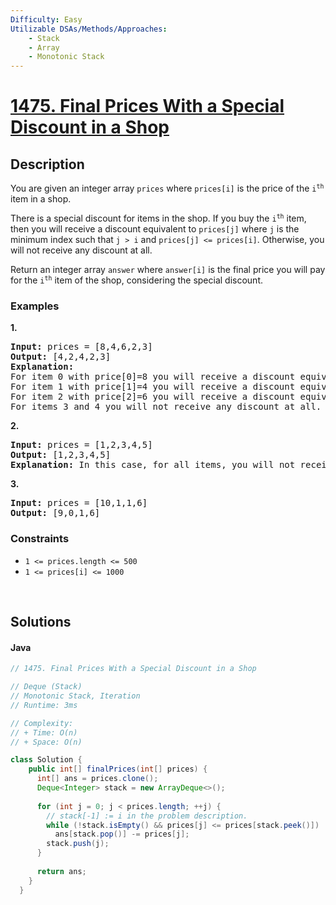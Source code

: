 ```yaml
---
Difficulty: Easy
Utilizable DSAs/Methods/Approaches:
    - Stack
    - Array
    - Monotonic Stack
---
```




<!-- problem:start -->
# [1475. Final Prices With a Special Discount in a Shop](https://leetcode.com/problems/final-prices-with-a-special-discount-in-a-shop)
## Description
<!-- description:start -->
<p>You are given an integer array <code>prices</code> where <code>prices[i]</code> is the price of the <code>i<sup>th</sup></code> item in a shop.</p>
<p>There is a special discount for items in the shop. If you buy the <code>i<sup>th</sup></code> item, then you will receive a discount equivalent to <code>prices[j]</code> where <code>j</code> is the minimum index such that <code>j &gt; i</code> and <code>prices[j] &lt;= prices[i]</code>. Otherwise, you will not receive any discount at all.</p>
<p>Return an integer array <code>answer</code> where <code>answer[i]</code> is the final price you will pay for the <code>i<sup>th</sup></code> item of the shop, considering the special discount.</p>


### Examples
<p><strong class="example">1.</strong></p>
<pre>
<strong>Input:</strong> prices = [8,4,6,2,3]
<strong>Output:</strong> [4,2,4,2,3]
<strong>Explanation:</strong> 
For item 0 with price[0]=8 you will receive a discount equivalent to prices[1]=4, therefore, the final price you will pay is 8 - 4 = 4.
For item 1 with price[1]=4 you will receive a discount equivalent to prices[3]=2, therefore, the final price you will pay is 4 - 2 = 2.
For item 2 with price[2]=6 you will receive a discount equivalent to prices[3]=2, therefore, the final price you will pay is 6 - 2 = 4.
For items 3 and 4 you will not receive any discount at all.
</pre>

<p><strong class="example">2.</strong></p>
<pre>
<strong>Input:</strong> prices = [1,2,3,4,5]
<strong>Output:</strong> [1,2,3,4,5]
<strong>Explanation:</strong> In this case, for all items, you will not receive any discount at all.
</pre>

<p><strong class="example">3.</strong></p>
<pre>
<strong>Input:</strong> prices = [10,1,1,6]
<strong>Output:</strong> [9,0,1,6]
</pre>

### Constraints
<ul>
	<li><code>1 &lt;= prices.length &lt;= 500</code></li>
	<li><code>1 &lt;= prices[i] &lt;= 1000</code></li>
</ul>
<!-- description:end -->


<p>&nbsp;</p>


## Solutions
<!-- solution:start -->
<!-- tabs:start -->
#### Java
```java
// 1475. Final Prices With a Special Discount in a Shop

// Deque (Stack)
// Monotonic Stack, Iteration
// Runtime: 3ms

// Complexity:
// + Time: O(n)
// + Space: O(n)

class Solution {
    public int[] finalPrices(int[] prices) {
      int[] ans = prices.clone();
      Deque<Integer> stack = new ArrayDeque<>();
  
      for (int j = 0; j < prices.length; ++j) {
        // stack[-1] := i in the problem description.
        while (!stack.isEmpty() && prices[j] <= prices[stack.peek()])
          ans[stack.pop()] -= prices[j];
        stack.push(j);
      }
  
      return ans;
    }
  }
```
<!-- tabs:end -->
<!-- solution:end -->
<!-- problem:end -->

